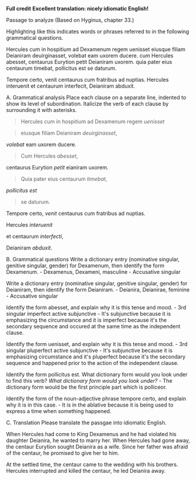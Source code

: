 **Full credit**
**Excellent translation: nicely idiomatic English!**

Passage to analyze
(Based on Hyginus, chapter 33.)

Highlighting like this indicates words or phrases referred to in the following grammatical questions.

Hercules cum in hospitium ad Dexamenum regem uenisset eiusque filiam Deianiram deuirginasset, 
volebat eam uxorem ducere. cum Hercules abesset, centaurus Eurytion petit Deianiram uxorem. 
quia pater eius centaurum timebat, pollicitus est se daturum.

Tempore certo, venit centaurus cum fratribus ad nuptias. Hercules interuenit et centaurum interfecit, Deianiram abduxit.

A. Grammatical analysis
Place each clause on a separate line, indented to show its level of subordination. 
Italicize the verb of each clause by surrounding it with asterisks. 

>Hercules cum in hospitium ad Dexamenum regem *uenisset* 

>eiusque filiam Deianiram *deuirginasset*,

*volebat* eam uxorem ducere.

>Cum Hercules *abesset*,

centaurus Eurytion *petit* eianiram uxorem.

>Quia pater eius centaurum *timebat*, 

*pollicitus est* 

>se daturum.

Tempore certo, *venit* centaurus cum fratribus ad nuptias. 

Hercules *interuenit* 

et centaurum *interfecti*, 

Deianiram *abduxit*. 

B. Grammatical questions
Write a dictionary entry (nominative singular, genitive singular, gender) for Dexamenum, then identify the form Dexamenum. - Dexamenus, Dexameni, masculine - Accusative singular

Write a dictionary entry (nominative singular, genitive singular, gender) for Deianiram, then identify the form Deianiram. - Deianira, Deianirae, feminine - Accusative singular

Identify the form abesset, and explain why it is this tense and mood. - 3rd singular imperfect  active subjunctive - It's subjunctive because it is emphasizing the circumstance and it is imperfect because it's the secondary sequence and occured at the same time as the independent clause. 

Identify the form uenisset, and explain why it is this tense and mood. - 3rd singular pluperfect  active subjunctive - It's subjunctive because it is emphasizing circumstance and it's pluperfect because it's the secondary sequence and happened prior to the action of the independent clause. 

Identify the form pollicitus est. What dictionary form would you look under to find this verb?  *What dictionary form would you look under?* - The dictionary form would be the first principle part which is polliceor. 

Identify the form of the noun-adjective phrase tempore certo, and explain why it is in this case. - It is in the ablative because it is being used to express a time when something happened.

C. Translation
Please translate the passgae into idiomatic English.

When Hercules had come to King Dexamenus and he had violated his daughter Deianira, he wanted to marry her. When Hercules had gone away, the centaur Eurytion sought Deianira as a wife. Since her father was afraid of the centaur, he promised to give her to him. 

At the settled time, the centaur came to the wedding with his brothers. Hercules interrupted and killed the centaur, he led Deianira away. 
